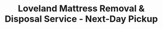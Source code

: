 ---
layout: location.njk
title: Loveland Mattress Removal & Disposal Service - Next-Day Pickup
description: Professional mattress removal in Loveland, Colorado. Next-day pickup, eco-friendly disposal. Licensed, insured service covering 15 neighborhoods. Book online today.
permalink: /mattress-removal/colorado/fort-collins/loveland/
city: Loveland
state: Colorado
stateSlug: colorado
parentMetro: Fort Collins
tier: 3
coordinates:
  lat: 40.3977
  lng: -105.0749
pricing:
  startingPrice: 125
  single: 125
  queen: 125
  king: 135
  boxSpring: 30
neighborhoods:
  - name: Downtown Loveland
    zipCodes: ["80537"]
  - name: Centerra
    zipCodes: ["80538"]
  - name: Thompson Valley
    zipCodes: ["80537"]
  - name: Mariana Butte
    zipCodes: ["80537"]
  - name: North Loveland
    zipCodes: ["80538"]
  - name: South Loveland
    zipCodes: ["80537"]
  - name: Johnstown
    zipCodes: ["80534"]
  - name: Berthoud
    zipCodes: ["80513"]
  - name: Campion
    zipCodes: ["80536"]
  - name: Cascade
    zipCodes: ["80549"]
  - name: Glen Haven
    zipCodes: ["80532"]
  - name: Masonville
    zipCodes: ["80541"]
  - name: Pinewood Springs
    zipCodes: ["80540"]
  - name: Riverside
    zipCodes: ["80537"]
  - name: Windsor
    zipCodes: ["80550"]
zipCodes:
  - "80537"
  - "80538"
  - "80534"
  - "80513"
  - "80536"
  - "80549"
  - "80532"
  - "80541"
  - "80540"
  - "80550"
recyclingPartners:
  - "Larimer County Landfill"
  - "A1 Organics - Eaton"
  - "Waste Management Northern Colorado"
localRegulations: "Larimer County requires mattresses be handled by licensed waste haulers and cannot be placed in regular dumpsters. The county mandates proper preparation including plastic wrapping for disposal compliance and environmental protection."
nearbyCities:
  - name: "Fort Collins"
    distance: "15 miles north"
  - name: "Greeley"
    distance: "28 miles northeast"
  - name: "Boulder"
    distance: "25 miles south"
  - name: "Longmont"
    distance: "20 miles southeast"
  - name: "Estes Park"
    distance: "22 miles west"
  - name: "Windsor"
    distance: "12 miles east"
reviews:
  count: 89
  featured:
    - author: "Mark T."
      neighborhood: "Centerra"
      text: "Super quick service! Memory foam king was too heavy for me to deal with after our move. Booked online Tuesday night, they came Thursday morning. Done in 15 minutes."
      rating: 5
    - author: "Susan L."
      neighborhood: "Mariana Butte"
      text: "Honestly wasn't expecting much since I've been burned by other junk removal companies before, but these guys really knew what they were doing. Our rental had this disgusting mattress left behind by the previous tenant - it was one of those situations where you don't even want to touch the thing, you know? Two guys showed up with all the right equipment, wrapped it up professionally, and navigated our tricky staircase without a single scratch on the walls. I've already booked them for three more properties this month."
      rating: 5
    - author: "Brian K."
      neighborhood: "Thompson Valley"
      text: "Called around to a bunch of places and these guys had the best price. Three twin mattresses from the kids' old rooms - seemed fair to me. Crew was polite and got everything loaded up fast."
      rating: 5
faqs:
  - question: "How quickly can you pick up mattresses in Loveland?"
    answer: "We offer next-day pickup service throughout Loveland and surrounding Larimer County areas. Most requests scheduled by 3 PM can be completed the following business day, including weekend service."
  - question: "Do you handle all Loveland neighborhoods and subdivisions?"
    answer: "Yes, we serve all Loveland areas including Downtown, Centerra, Mariana Butte, Thompson Valley, and surrounding communities like Berthoud, Windsor, and Johnstown within our standard service area."
  - question: "Can you navigate Loveland's newer residential developments?"
    answer: "Absolutely. Our team regularly services Centerra, Mariana Butte, and other master-planned communities. We understand HOA requirements, gated access protocols, and coordinate with community management as needed."
  - question: "What's included in your Loveland mattress removal service?"
    answer: "Our service includes pickup of mattresses and box springs, professional wrapping for transport, loading and removal, eco-friendly disposal, and cleanup. We handle all lifting and protect your property during removal."
  - question: "How do you handle mattress recycling in Northern Colorado?"
    answer: "We partner with certified facilities including Larimer County Landfill and A1 Organics to recycle approximately 80% of each mattress. Springs become metal products, foam transforms into padding, and fabric gets processed into new textiles."
  - question: "Do you coordinate with Loveland property management companies?"
    answer: "Yes, we work regularly with property managers and rental companies throughout Loveland. We provide flexible scheduling for tenant turnovers, proper documentation for compliance, and coordinate with leasing schedules."
  - question: "Are you licensed and insured for waste removal in Colorado?"
    answer: "Yes, we maintain all required business licenses and comprehensive liability insurance for waste transport in Colorado. Our team follows proper safety procedures and disposal regulations throughout Larimer County."
  - question: "Can you remove other furniture along with mattresses?"
    answer: "Absolutely. We can remove bed frames, headboards, dressers, and other bedroom furniture during the same visit. Contact us for pricing on additional items - we often provide package deals for multiple pieces."
schema:
  "@context": "https://schema.org"
  "@type": "LocalBusiness"
  name: "A Bedder World Loveland"
  description: "Professional mattress removal and disposal service in Loveland, Colorado"
  url: "https://abedderworld.com/mattress-removal/colorado/fort-collins/loveland/"
  telephone: "720-263-6094"
  address:
    "@type": "PostalAddress"
    addressLocality: "Loveland"
    addressRegion: "Colorado"
    addressCountry: "US"
  geo:
    "@type": "GeoCoordinates"
    latitude: 40.3977
    longitude: -105.0749
  areaServed:
    "@type": "City"
    name: "Loveland, Colorado"
  priceRange: "$125-$170"
  aggregateRating:
    "@type": "AggregateRating"
    ratingValue: "4.9"
    reviewCount: "89"
  serviceType: "Mattress Removal and Disposal"

pageContent:
  heroDescription: "A Bedder World provides professional mattress removal service throughout Loveland's growing residential communities and Northern Colorado foothills. From downtown heritage districts to modern Centerra developments and mountain gateway neighborhoods, we handle pickup and disposal with next-day scheduling. Our service adapts to Loveland's unique blend of established neighborhoods and rapid suburban growth."
  aboutService: "Loveland's position between the mountains and plains creates diverse housing challenges that our mattress removal service addresses with local expertise. From historic downtown apartments to sprawling Mariana Butte homes and new Centerra developments, we navigate Loveland's varied residential landscape with specialized equipment and local knowledge.<br><br>Our two-person crews understand Loveland's unique access requirements, from older downtown properties with narrow staircases to modern subdivisions with HOA protocols. We coordinate timing around commuter schedules to Denver and Fort Collins, accommodate seasonal tourism fluctuations near the mountains, and work efficiently within master-planned community guidelines throughout Larimer County."
  serviceAreasIntro: "Our comprehensive service covers Loveland's diverse residential landscape from established downtown neighborhoods to rapidly expanding suburban developments. Downtown Loveland features historic properties requiring careful access coordination. Centerra represents modern retail-residential integration with specific community protocols. Mariana Butte offers luxury homes with unique access considerations. Thompson Valley serves established family neighborhoods with straightforward logistics."
  regulationsCompliance: "Colorado law prohibits mattresses in standard waste streams, and Larimer County enforces strict disposal regulations requiring licensed waste haulers. Property owners and tenants face potential fines for improper mattress disposal, while HOA communities may impose additional penalties for regulation violations.<br><br>Our licensed service eliminates all compliance concerns automatically. We handle required plastic wrapping, provide proper transportation documentation, and ensure full environmental compliance. Property managers receive necessary paperwork for tenant files, while HOA communities get compliance verification. Our comprehensive insurance protects throughout the entire process, offering peace of mind that DIY disposal cannot match."
  environmentalImpact: "A Bedder World has diverted over 1.2 million mattresses from landfills nationwide, preventing approximately 180,000 cubic yards from entering Colorado's limited disposal capacity. Each Loveland mattress we process saves 40 cubic feet of landfill space, extending facility lifespans and reducing environmental pressure throughout Northern Colorado.<br><br>Through partnerships with Larimer County Landfill and A1 Organics in Eaton, we've successfully recycled 15,600 tons of steel springs, 8,200 tons of foam materials, and 2,800 tons of fabric components. These materials become construction steel, carpet padding, insulation, and new textile products, creating a complete recycling circle.<br><br>Mattress recycling prevents an average of 65 pounds of CO2 emissions per unit compared to manufacturing new materials. Across Loveland's service area, this approach has eliminated approximately 95 tons of carbon emissions annually, supporting Northern Colorado's environmental leadership and sustainable community development goals."
  howItWorksScheduling: "Schedule next-day or future pickup times that accommodate Loveland's commuter patterns and community requirements. We offer flexible morning and afternoon windows, coordinate with HOA access requirements, and adapt to seasonal variations affecting mountain gateway communities throughout Northern Colorado."
  howItWorksService: "Our licensed team arrives punctually, handles all heavy lifting and careful navigation, and protects your property throughout removal. We specialize in Loveland's diverse housing types, from downtown historic properties to modern Centerra developments and mountain-area homes with unique access challenges."
  howItWorksDisposal: "Materials are transported to certified Larimer County facilities where mattresses undergo proper breakdown and recycling according to Colorado environmental standards. This process supports local sustainability initiatives while providing the compliance documentation required by property managers, HOA communities, and environmental regulations."
  sidebarStats:
    mattressesRemoved: "1,450"
---